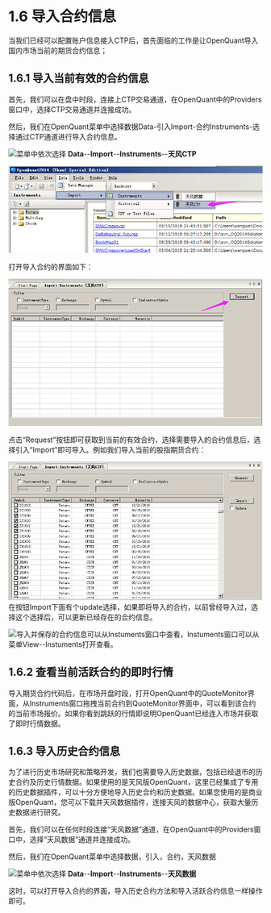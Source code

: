 # 1.6 导入合约信息

当我们已经可以配置账户信息接入CTP后，首先面临的工作是让OpenQuant导入国内市场当前的期货合约信息；

## 1.6.1 导入当前有效的合约信息

首先，我们可以在盘中时段，连接上CTP交易通道，在OpenQuant中的Providers窗口中，选择CTP交易通道并连接成功。

然后，我们在OpenQuant菜单中选择数据Data-引入Import-合约Instruments-选择通过CTP通道进行导入合约信息。

![](/.gitbook/assets/icon_labtubeblue.ico)菜单中依次选择 **Data**--**Import**--**Instruments**--**天风CTP**

![](/assets/ImportInstruments.png)

打开导入合约的界面如下：

![](/assets/importInstumentsGUI02.png)

点击“Request”按钮即可获取到当前的有效合约，选择需要导入的合约信息后，选择引入“Import”即可导入。例如我们导入当前的股指期货合约：

![](/assets/importInstrumentsGUI03.png)在按钮Import下面有个update选择，如果即将导入的合约，以前曾经导入过，选择这个选择后，可以更新已经存在的合约信息。

![](/.gitbook/assets/icon_labtubeorg.ico)导入并保存的合约信息可以从Instuments窗口中查看，Instuments窗口可以从菜单View--Instuments打开查看。

## 1.6.2 查看当前活跃合约的即时行情

导入期货合约代码后，在市场开盘时段，打开OpenQuant中的QuoteMonitor界面，从Instruments窗口拖拽当前合约到QuoteMonitor界面中，可以看到该合约的当前市场报价。如果你看到跳跃的行情即说明OpenQuant已经连入市场并获取了即时行情数据。

## 1.6.3 导入历史合约信息

为了进行历史市场研究和策略开发，我们也需要导入历史数据，包括已经退市的历史合约及历史行情数据。如果使用的是天风版OpenQuant，这里已经集成了专用的历史数据插件，可以十分方便地导入历史合约和历史数据。如果您使用的是商业版OpenQuant，您可以下载并天风数据插件，连接天风的数据中心，获取大量历史数据进行研究。

首先，我们可以在任何时段连接“天风数据”通道，在OpenQuant中的Providers窗口中，选择“天风数据”通道并连接成功。

然后，我们在OpenQuant菜单中选择数据，引入，合约，天风数据

![](/.gitbook/assets/icon_labtubeblue.ico)菜单中依次选择 **Data**--**Import**--**Instruments**--**天风数据**

这时，可以打开导入合约的界面，导入历史合约方法和导入活跃合约信息一样操作即可。

